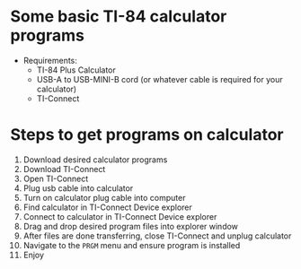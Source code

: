 # Some basic TI-84 calculator programs
* Requirements:
    * TI-84 Plus Calculator
    * USB-A to USB-MINI-B cord (or whatever cable is required for your calculator)
    * TI-Connect

# Steps to get programs on calculator
1. Download desired calculator programs
2. Download TI-Connect
3. Open TI-Connect
4. Plug usb cable into calculator
5. Turn on calculator plug cable into computer
6. Find calculator in TI-Connect Device explorer
7. Connect to calculator in TI-Connect Device explorer
8. Drag and drop desired program files into explorer window
9. After files are done transferring, close TI-Connect and unplug calculator
10. Navigate to the `PRGM` menu and ensure program is installed
11. Enjoy

